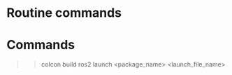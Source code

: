 # Routine commands
>> 

# Commands
>> colcon build
>> ros2 launch <package_name> <launch_file_name>
